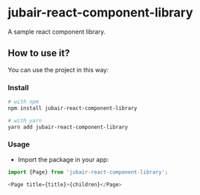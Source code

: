 # jubair-react-component-library

A sample react component library.

## How to use it?

You can use the project in this way:

### Install
```bash
# with npm
npm install jubair-react-component-library

# with yarn
yarn add jubair-react-component-library
```

### Usage

- Import the package in your app:
```js
import {Page} from 'jubair-react-component-library';
```

```js
<Page title={title}>{children}</Page>
```